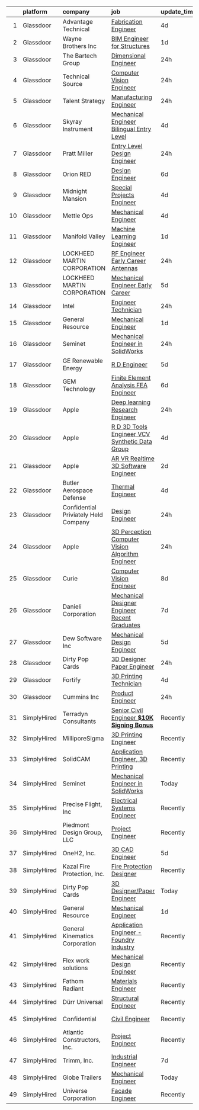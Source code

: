

|    | platform    | company                              | job                                                                                                                                                                                                                                                                                                                                                                                                                                                                                                                                                                                                                                                                                                                                                                                                                                                                                                                                                                                                                                                                                                                                                                                                                                                                                                                                                       | update_time   | location                 |
|---:|:------------|:-------------------------------------|:----------------------------------------------------------------------------------------------------------------------------------------------------------------------------------------------------------------------------------------------------------------------------------------------------------------------------------------------------------------------------------------------------------------------------------------------------------------------------------------------------------------------------------------------------------------------------------------------------------------------------------------------------------------------------------------------------------------------------------------------------------------------------------------------------------------------------------------------------------------------------------------------------------------------------------------------------------------------------------------------------------------------------------------------------------------------------------------------------------------------------------------------------------------------------------------------------------------------------------------------------------------------------------------------------------------------------------------------------------|:--------------|:-------------------------|
|  1 | Glassdoor   | Advantage Technical                  | [Fabrication Engineer](https://www.glassdoor.com/partner/jobListing.htm?pos=108&ao=1110586&s=58&guid=00000182f2d0568b8cfd3a7de1e0be44&src=GD_JOB_AD&t=SR&vt=w&cs=1_37b8500a&cb=1661931116559&jobListingId=1008097040113&cpc=FB7E4A1762AE5BEC&jrtk=3-0-1gbpd0llsk6fg801-1gbpd0lmdkckg800-ee6137c2601d8999--6NYlbfkN0CQRQ3eiV4YWjrRS1ho7HVQ9JO8v6Fb3eU0yDOJbdOiEguntuRlpE4-_N6DYLNj-GoKIqJq_tk2IDvUdNVAd0Xytn-pf31_UZlAVvcSTNg3cXwfYRGPht2D2QBRll9J3rWJX8q8vtEpO_t7WzIyAtQE82y9yKF3wwz0-GaDreE3rwum5RLh1WDnDHnRo4R62jZdyfhy7TCxuf_lND-mN5tmPDAKex9IvoATtSDJBLKLr1193YDxBipxRlBceFuZ0ivaIimvv-STvplNMp6ft0In5s29pYUv9us-rYbKNSlnGvb9DoCYvvBM2Y2Pun8VHZfbzINanIq0mx_qeJbt4lOCXpvYKa9CIbPe5_r2pxayAE7me-9ZIfaXyx97Vfb-Pl-ZT45q7N7F_NyBnuK4Yr7jOCMIaQhkiLV3m9odscPpokOfL4P4wz9xMs90KDL_uaKfv-p74NYQ2gvD6xFanNln4a_DdSR-TidiXsEo8nn4erdORcBEsakuAHG0TphI52ag4ywsPYjSKwvoDsMyGfkj7Brxrlv36DihBoI_ks_0kQ%3D%3D)                                                                                                                                                                                                                                                                                                                                                                                                                                                    | 4d            | Raymond, OH              |
|  2 | Glassdoor   | Wayne Brothers  Inc                  | [BIM Engineer for Structures](https://www.glassdoor.com/partner/jobListing.htm?pos=128&ao=1136043&s=58&guid=00000182f2d0568b8cfd3a7de1e0be44&src=GD_JOB_AD&t=SR&vt=w&cs=1_4e79750f&cb=1661931116561&jobListingId=1008101176349&jrtk=3-0-1gbpd0llsk6fg801-1gbpd0lmdkckg800-20d9b8e710e0135c-)                                                                                                                                                                                                                                                                                                                                                                                                                                                                                                                                                                                                                                                                                                                                                                                                                                                                                                                                                                                                                                                              | 1d            | Davidson, NC             |
|  3 | Glassdoor   | The Bartech Group                    | [Dimensional Engineer](https://www.glassdoor.com/partner/jobListing.htm?pos=107&ao=1110586&s=58&guid=00000182f2d0568b8cfd3a7de1e0be44&src=GD_JOB_AD&t=SR&vt=w&ea=1&cs=1_f68ec58f&cb=1661931116560&jobListingId=1008103774194&cpc=E773D000C9BC26FA&jrtk=3-0-1gbpd0llsk6fg801-1gbpd0lmdkckg800-89cb46f461074557--6NYlbfkN0C7-FDDT93s0qSKP7uYkdNgAgpSNvwlK8pJNTkcTbZQJnKDJjfvl1yFU2JPCK1oIIrMKxNc1o52dRhJMoi-_2iW1NQXTqvAajUNKWKVCqIJx-Lb9-kfsGLdshyf3pW8-KHN4v2PCmUAf7eylp1WSsssMWGYGAy3FcKB5fZafVsEbDeeZA85rD5fr5atrE1698RUU0KevUC0YyywIdnA4SafLIX4alqOiVm0iuPe6tyyb5of7YoAmUyaPMh96gUEwHXCvYSnUzAL5NxLpiClsA_I1dwKLMFxuk9ufolacVGtDXTXh-jrbaRKU2bdETqz-oNYMC8X54m2L14DWX_MxNhhaY7SWQfnOiCt4vQJ5U7gtwMKCfvpLyG7VCs3yAMLuvdnZzYhcbecgBeGwrJnrzi9g0Hx3JRMjNoVhua5Zi0hZLUDyoRoQGFuUyIflhImeNJblzKODUENRmWjnf4dm08JGYo9bAqriotiVlaQKWW4jQ%3D%3D)                                                                                                                                                                                                                                                                                                                                                                                                                                                                                                               | 24h           | Troy, MI                 |
|  4 | Glassdoor   | Technical Source                     | [Computer Vision Engineer](https://www.glassdoor.com/partner/jobListing.htm?pos=106&ao=1110586&s=58&guid=00000182f2d0568b8cfd3a7de1e0be44&src=GD_JOB_AD&t=SR&vt=w&ea=1&cs=1_847693bf&cb=1661931116559&jobListingId=1008103497880&cpc=FAE5E775D180B2FB&jrtk=3-0-1gbpd0llsk6fg801-1gbpd0lmdkckg800-d16caf77f236b2cb--6NYlbfkN0BVHAVbyk02xtdsekdlTrE-4sTi7dv4b3jkPrZBtDRpMmX6F-ebl-7PLX6xGoiR0jinhU6717wNFzVtZo3dsK80UHOyK83Xe_qc-DKglHO9MuDifLmy1orpj7IK-sl7BEKc49LZvnkp21kkp0W-ZxpiqSi2e8cNGDzt5bT_nb8dMuUtZLG4SBq_8d2xoR5AuKvsrEgOVCESxi-Gpfy9tRzRr_f8AJu84MU-N2U3c9B8MhGZ6yISzTKA8Xs9Z361QVMIhmrl1ZPzH7GleSvjOCirLw_SktFnMTuSubhJh5AN2mVkQypbOCgEDaj99ih9flSFk7UomY5Rc2L91wh7PZkW8h3Q2WaCYKTc1z0vUVcOQqW04075us8TPbqosifuvjCNputXDYZbpevSGuqZmBSBSSRaiUSRg0Bhqg-kcNT95h96_RzzBd-E0A9XkTtrHYZ9WGUMCySnTM4RMfILEvTyarIqFbSNIG1MBq-UUDkINSdecEf4lApQ6bS1tgP67XKuqbHeklaA9Q%3D%3D)                                                                                                                                                                                                                                                                                                                                                                                                                                                                           | 24h           | Remote                   |
|  5 | Glassdoor   | Talent Strategy                      | [Manufacturing Engineer](https://www.glassdoor.com/partner/jobListing.htm?pos=104&ao=1110586&s=58&guid=00000182f2d0568b8cfd3a7de1e0be44&src=GD_JOB_AD&t=SR&vt=w&ea=1&cs=1_557d7283&cb=1661931116559&jobListingId=1008103774825&cpc=1FDE87803EF93CD3&jrtk=3-0-1gbpd0llsk6fg801-1gbpd0lmdkckg800-65d4cec7b366de2f--6NYlbfkN0BCOpYIKuumQ_Uy_OYh0Ev10okaePikfGeAKZFFiMuRZHCL7K2ltfYdKLVzUjmbHafe5ZspwYBp7CS4P2ZB4f8nqZht1OUVqojIMFcz5mLcaWjfcO_wPKjZPdbG6xrv0ZuyQ4l1aItTu4RWvD7uwHE1V7zbqNWUSSbw0Uc9E4JolgGP6tIbA2qoNTSm8ooHLoSZXoXEAP1cCaQ5hhJ_Ni5Q_I1dEqheAtgkI5jfWDScmdCvwkze48-3AyDrCsyTiS8ejrNdWdK5daSr3LxoEP50IUNxTQrGMjz62FVw7_yLSV6s5Xwy0T5IywNiZWLFGEowARQK1OYRf-GLnJeDlHZ9D8jfE2DFoHv4Dt_AQyizFp_hEmBKSEFGav9c4G3oPlxedsN2-nN5_eCxuGWanZ-5coCFimpxma_YlumgGZHRdFF938hgm6dNAt0U3J1lQT75OhcsTknqsVgbRMw2FYQZzAsJWvZdH96ENpDzsssrluToNadUjDQRzJ_uAYTyDF_F1DRLk-XMjacbRS0fjrPUGXNQXXybMjs%3D)                                                                                                                                                                                                                                                                                                                                                                                                                                                           | 24h           | Holt, MI                 |
|  6 | Glassdoor   | Skyray Instrument                    | [Mechanical Engineer  Bilingual  Entry Level](https://www.glassdoor.com/partner/jobListing.htm?pos=118&ao=1136043&s=58&guid=00000182f2d0568b8cfd3a7de1e0be44&src=GD_JOB_AD&t=SR&vt=w&ea=1&cs=1_1be2cedf&cb=1661931116560&jobListingId=1008096828835&jrtk=3-0-1gbpd0llsk6fg801-1gbpd0lmdkckg800-78a550e0c2b05cb0-)                                                                                                                                                                                                                                                                                                                                                                                                                                                                                                                                                                                                                                                                                                                                                                                                                                                                                                                                                                                                                                         | 4d            | Canyon, TX               |
|  7 | Glassdoor   | Pratt Miller                         | [Entry Level Design Engineer](https://www.glassdoor.com/partner/jobListing.htm?pos=119&ao=1136043&s=58&guid=00000182f2d0568b8cfd3a7de1e0be44&src=GD_JOB_AD&t=SR&vt=w&cs=1_91750f71&cb=1661931116560&jobListingId=1008104932794&jrtk=3-0-1gbpd0llsk6fg801-1gbpd0lmdkckg800-6f8efaf5b62d88d9-)                                                                                                                                                                                                                                                                                                                                                                                                                                                                                                                                                                                                                                                                                                                                                                                                                                                                                                                                                                                                                                                              | 24h           | New Hudson, MI           |
|  8 | Glassdoor   | Orion RED                            | [Design Engineer](https://www.glassdoor.com/partner/jobListing.htm?pos=124&ao=1136043&s=58&guid=00000182f2d0568b8cfd3a7de1e0be44&src=GD_JOB_AD&t=SR&vt=w&ea=1&cs=1_63bffd32&cb=1661931116560&jobListingId=1008091580698&jrtk=3-0-1gbpd0llsk6fg801-1gbpd0lmdkckg800-bc0b40f664a142ca-)                                                                                                                                                                                                                                                                                                                                                                                                                                                                                                                                                                                                                                                                                                                                                                                                                                                                                                                                                                                                                                                                     | 6d            | Remote                   |
|  9 | Glassdoor   | Midnight Mansion                     | [Special Projects Engineer](https://www.glassdoor.com/partner/jobListing.htm?pos=121&ao=1136043&s=58&guid=00000182f2d0568b8cfd3a7de1e0be44&src=GD_JOB_AD&t=SR&vt=w&ea=1&cs=1_052cd57c&cb=1661931116560&jobListingId=1008097163042&jrtk=3-0-1gbpd0llsk6fg801-1gbpd0lmdkckg800-9210ffff5cd0f765-)                                                                                                                                                                                                                                                                                                                                                                                                                                                                                                                                                                                                                                                                                                                                                                                                                                                                                                                                                                                                                                                           | 4d            | Boston, MA               |
| 10 | Glassdoor   | Mettle Ops                           | [Mechanical Engineer](https://www.glassdoor.com/partner/jobListing.htm?pos=127&ao=1136043&s=58&guid=00000182f2d0568b8cfd3a7de1e0be44&src=GD_JOB_AD&t=SR&vt=w&ea=1&cs=1_a09d63cb&cb=1661931116560&jobListingId=1008096054370&jrtk=3-0-1gbpd0llsk6fg801-1gbpd0lmdkckg800-5321e952eae61969-)                                                                                                                                                                                                                                                                                                                                                                                                                                                                                                                                                                                                                                                                                                                                                                                                                                                                                                                                                                                                                                                                 | 4d            | Madison Heights, MI      |
| 11 | Glassdoor   | Manifold Valley                      | [Machine Learning Engineer](https://www.glassdoor.com/partner/jobListing.htm?pos=103&ao=1110586&s=58&guid=00000182f2d0568b8cfd3a7de1e0be44&src=GD_JOB_AD&t=SR&vt=w&ea=1&cs=1_ee685516&cb=1661931116559&jobListingId=1008101638475&cpc=1120CD366D53BFD9&jrtk=3-0-1gbpd0llsk6fg801-1gbpd0lmdkckg800-7ad8a5ed30a521b9--6NYlbfkN0D0ZqxdZg2TwcIemQ4yr89eGinLCR7bn2QHXosobzuZILo9zeyiR6UT82Q8BaivOBjhKn-XH3xxtOYpTQgQqRukb3ep0paotchNMpnv1KYJA5PZ76gen6if5N35_WQXUNJeNLBM7pYDLItGDrKPAMCj4tq-i79fDCVymyGp3CcBPWLX5YMZ9o3O3K4U2d99kgB-7SBViqPpxxVXxDtObcTNjJQ2V3RrQ2j4x4zOm7ySiSSGc_KmPAXz1hkIfaDt_ksrhAdVwdGlukuRbewwJQaRyLulkncdPyEaA4hhowQ-thoidSwjZRGDCXTX7HB3KIc28qOXzv42LamlH46QZ5zxVT7SXO-APro4fXZLUfnALgP3-ps8auoCsfclkW7viOB0rTOOFqdPLI_8qiwQK4bpz0wg9EeLTVHl4LjFK4KhLnIlITNmH29_dkvRfrCblFywCMeZ4nanxkIlcTZQu4lwYbe_5OyclXH8SZMVShU-RSuqC5G_xy6kmfhuo0YwHcY%3D)                                                                                                                                                                                                                                                                                                                                                                                                                                                                                        | 1d            | Los Angeles, CA          |
| 12 | Glassdoor   | LOCKHEED MARTIN CORPORATION          | [RF Engineer Early Career   Antennas](https://www.glassdoor.com/partner/jobListing.htm?pos=117&ao=1136043&s=58&guid=00000182f2d0568b8cfd3a7de1e0be44&src=GD_JOB_AD&t=SR&vt=w&cs=1_9d2967be&cb=1661931116560&jobListingId=1008104906414&jrtk=3-0-1gbpd0llsk6fg801-1gbpd0lmdkckg800-4b3b10e043b0d357-)                                                                                                                                                                                                                                                                                                                                                                                                                                                                                                                                                                                                                                                                                                                                                                                                                                                                                                                                                                                                                                                      | 24h           | Littleton, CO            |
| 13 | Glassdoor   | LOCKHEED MARTIN CORPORATION          | [Mechanical Engineer   Early Career](https://www.glassdoor.com/partner/jobListing.htm?pos=122&ao=1136043&s=58&guid=00000182f2d0568b8cfd3a7de1e0be44&src=GD_JOB_AD&t=SR&vt=w&cs=1_fe70dc05&cb=1661931116560&jobListingId=1008095349647&jrtk=3-0-1gbpd0llsk6fg801-1gbpd0lmdkckg800-67e5478b65accb50-)                                                                                                                                                                                                                                                                                                                                                                                                                                                                                                                                                                                                                                                                                                                                                                                                                                                                                                                                                                                                                                                       | 5d            | Hill AFB, UT             |
| 14 | Glassdoor   | Intel                                | [Engineer Technician](https://www.glassdoor.com/partner/jobListing.htm?pos=112&ao=1136043&s=58&guid=00000182f2d0568b8cfd3a7de1e0be44&src=GD_JOB_AD&t=SR&vt=w&cs=1_f1e085f9&cb=1661931116560&jobListingId=1008103229919&jrtk=3-0-1gbpd0llsk6fg801-1gbpd0lmdkckg800-378e6171ddf11a46-)                                                                                                                                                                                                                                                                                                                                                                                                                                                                                                                                                                                                                                                                                                                                                                                                                                                                                                                                                                                                                                                                      | 24h           | Phoenix, AZ              |
| 15 | Glassdoor   | General Resource                     | [Mechanical Engineer](https://www.glassdoor.com/partner/jobListing.htm?pos=114&ao=1136043&s=58&guid=00000182f2d0568b8cfd3a7de1e0be44&src=GD_JOB_AD&t=SR&vt=w&ea=1&cs=1_7ab24859&cb=1661931116560&jobListingId=1008102806683&jrtk=3-0-1gbpd0llsk6fg801-1gbpd0lmdkckg800-3671393f34cc77e5-)                                                                                                                                                                                                                                                                                                                                                                                                                                                                                                                                                                                                                                                                                                                                                                                                                                                                                                                                                                                                                                                                 | 1d            | Remote                   |
| 16 | Glassdoor   | Seminet                              | [Mechanical Engineer in SolidWorks](https://www.glassdoor.com/partner/jobListing.htm?pos=101&ao=1110586&s=58&guid=00000182f2d0568b8cfd3a7de1e0be44&src=GD_JOB_AD&t=SR&vt=w&ea=1&cs=1_0beb4afc&cb=1661931116559&jobListingId=1008104169640&cpc=A356F292FF34F670&jrtk=3-0-1gbpd0llsk6fg801-1gbpd0lmdkckg800-976638836ed67a5b--6NYlbfkN0AuAjYKnBHsdkcMxrD7ZJITXxV72vImVt5xOyKRJQecNA8AfK1fwiaVOjnkWfUYp4RHZBcYTPmBbwLHv19xwZSyn0VzK_cJw1KhG7lqrRdfdlFPQrC3Gv4Gqo6NSpUceDtmcAa9njSCAAmFtE3gBQb7Vr1NMlppT9gS8F39QlKUg-jeGyFR100YT4G_30kFLZQGfXPx2XXJePVx40wravzX0pcBD3geZi1kUP2PapVeAXFkGREk7pvG74fg7fisL5wfVW8xVVimZqk70eEP_TN9Y_bWH8HWa4yTgEfx_NR4weHPrkyxvmYQC3kMlT9B2auc5ZGYwXbT9zS6JovVYtqi2_3HNSmIihoMNz9wBWG2ksMCqgAEl6PLNsB9XQcBUXvBwBYJVlGjJ8_vqN3tMOE3FXdP74rK57FR6hl54ZCiHXVNjgNlr7xhipSgITYQeIMeCj86lLKc9rERg88UEILddC4Y7z3y0T31MgzHiWqB2lTnfFbYm8mCsEZRH02MC7Ysi3xJfmq62w%3D%3D)                                                                                                                                                                                                                                                                                                                                                                                                                                                                  | 24h           | San Jose, CA             |
| 17 | Glassdoor   | GE Renewable Energy                  | [R D Engineer](https://www.glassdoor.com/partner/jobListing.htm?pos=129&ao=1136043&s=58&guid=00000182f2d0568b8cfd3a7de1e0be44&src=GD_JOB_AD&t=SR&vt=w&cs=1_509c693e&cb=1661931116561&jobListingId=1008094929046&jrtk=3-0-1gbpd0llsk6fg801-1gbpd0lmdkckg800-6d2be6d29a2ad6ef-)                                                                                                                                                                                                                                                                                                                                                                                                                                                                                                                                                                                                                                                                                                                                                                                                                                                                                                                                                                                                                                                                             | 5d            | Charleroi, PA            |
| 18 | Glassdoor   | GEM Technology                       | [Finite Element Analysis  FEA  Engineer](https://www.glassdoor.com/partner/jobListing.htm?pos=102&ao=1110586&s=58&guid=00000182f2d0568b8cfd3a7de1e0be44&src=GD_JOB_AD&t=SR&vt=w&ea=1&cs=1_2244bbf2&cb=1661931116559&jobListingId=1008091012394&cpc=B076152010A3B66C&jrtk=3-0-1gbpd0llsk6fg801-1gbpd0lmdkckg800-7fab29bb225d4d6d--6NYlbfkN0DlcaguI4sweZRKJTadbViwUmuipadyC1IVR7LlJxAnY3ZOe5e_slvkrj--CbdG1yHcMRNkSFAdBxrecbOD342ndYZ7tffkBAuNAZuZEo0fDUCjo6vKGn68p7q8FgtSz62UzUIsoN7Rndtf8oOt9hOwFcU09hAEyMn1uYzCoDb2lHTOnj3VUSmsA-cvHnFvg_6RI_13COUMHt4n6zWsJ6iHnx7aHHTGrgROCVHd1LoWoBYid_9NvdB0HhcF4ZaKbrWidvo8GvvHNGnSsDjiSIjtntvMMbgKrBmdO2p1XkgofdDVjKLk4qgjMP6wLRQrjJosfF77C6cRh-l5XCF3Jk2BdFf-cCQg617y3Pdt2Ggk9yYuat8P0iNY29eBMfKU0qfI3EWb7Ix1q6sl4nQoOYpSQHTAxX6UQ5CVS6Q-uvR4g5q0J6c1pPleO3aQERtjgVOUvIfHPt_X8RsPR3exzd8hKI6PfgLLf2oSnbHXLTxoEFKJWjTQfr8X-71OwFEsftwTmP7L9dq2j5lAuCJkX2e0)                                                                                                                                                                                                                                                                                                                                                                                                                                                         | 6d            | Oak Ridge, TN            |
| 19 | Glassdoor   | Apple                                | [Deep learning Research Engineer](https://www.glassdoor.com/partner/jobListing.htm?pos=126&ao=1136043&s=58&guid=00000182f2d0568b8cfd3a7de1e0be44&src=GD_JOB_AD&t=SR&vt=w&cs=1_c5819284&cb=1661931116560&jobListingId=1008105083799&jrtk=3-0-1gbpd0llsk6fg801-1gbpd0lmdkckg800-a610038727cd9068-)                                                                                                                                                                                                                                                                                                                                                                                                                                                                                                                                                                                                                                                                                                                                                                                                                                                                                                                                                                                                                                                          | 24h           | Cupertino, CA            |
| 20 | Glassdoor   | Apple                                | [R D 3D Tools Engineer  VCV Synthetic Data Group](https://www.glassdoor.com/partner/jobListing.htm?pos=123&ao=1136043&s=58&guid=00000182f2d0568b8cfd3a7de1e0be44&src=GD_JOB_AD&t=SR&vt=w&cs=1_70f6d372&cb=1661931116560&jobListingId=1008096459629&jrtk=3-0-1gbpd0llsk6fg801-1gbpd0lmdkckg800-bb8762672711d2df-)                                                                                                                                                                                                                                                                                                                                                                                                                                                                                                                                                                                                                                                                                                                                                                                                                                                                                                                                                                                                                                          | 4d            | Seattle, WA              |
| 21 | Glassdoor   | Apple                                | [AR VR Realtime 3D Software Engineer](https://www.glassdoor.com/partner/jobListing.htm?pos=105&ao=1110586&s=58&guid=00000182f2d0568b8cfd3a7de1e0be44&src=GD_JOB_AD&t=SR&vt=w&cs=1_ab21fc13&cb=1661931116559&jobListingId=1008098776184&cpc=F41FEAB56D215062&jrtk=3-0-1gbpd0llsk6fg801-1gbpd0lmdkckg800-2bf60ac57527bafe--6NYlbfkN0BvKrLyj5gPmtZO9T8euul8TCxuuKNOtzRJOomxnwSEodTz2Bc-sPZlPHrT5BCwu4RVMzVTkgs3-vjoDYCWzvvUs_eeaLJOXN1zIoYX8913BaaqNnaVqRLHv8hw9DMGa87isheC7CcLTyQ6SiqMrxqeXZboRwDBQqCB2Z_rpBKHnmtC4YukRHOnVv_Jxp0NCnywNNL2mG8hQWpqRTgBUM5OYWorJkzeOp8EBjJBmFsFNPFqbuNUM8Zk6hQ6r7eUaYAlCbSwKDmR_VE8Yzh1a-v8oIqOOj-AqxNE3lZk0vGu6Sr2-mZjGK3RU9F5vkQ5cCyBR21l_BRdaA36WFdIAGDa03MCNSclDe53d6H3IDmgoKaNtuWOccN0CfCsBMw4NdVjTHwKCH8BT9-mVUiwNRCI6Oqufwny0sfSHMCsB378CFtj82bPZoA0SdOKdEml51QBf7ZtNtTAYVTg-U-wzSOPSUE-ox6gQjxH0kDdpJ4PEjiC0Rrd2GH-6ibsbeeWm-KsPf7vU2KUdybcfFCZT1DlY-s2AJPINaYmAzSb6rs0xaHApvmM0WAXf8AG845aaKP_ZewixFoUu54H0vr4WV1hS77F8ex8GO5QBjsoYtcO5vPIIU3kZb4_fRViI3oPkWP2kl4pH-0E8BKq-a6zN4zSc97UWP7Ft_yeS0m_3iF-lkM0W5oGKNljD4NREyz3r7mclHrsRgZXVNW-7px63EXbcLO-VbPKRXcVDsgJSSe3L3JmUqXQMOmOZpqpL4QAu0pUiz5f0wuZmU08DgsNTPOORtQ6_R7awGiT_NBTbkLRDGejq5G6p3YI0R4wNOwLimao5WcUdjT2zLxX3Nmdx_MKmC5Mfd0NWEwhCQaz2iZ3nwU6CR18PYuw5F5mprCRDuw2b-OrLQJV7uNK_L1JHY3C5aD0KCplcIp6TZ-MMxD5ca0J51u6Qu5ceL0s-bcWiR0UtR5EyZJYc6XtmY7hbOuB) | 2d            | Boulder, CO              |
| 22 | Glassdoor   | Butler Aerospace   Defense           | [Thermal Engineer](https://www.glassdoor.com/partner/jobListing.htm?pos=115&ao=1136043&s=58&guid=00000182f2d0568b8cfd3a7de1e0be44&src=GD_JOB_AD&t=SR&vt=w&ea=1&cs=1_9cd5de3e&cb=1661931116560&jobListingId=1008096639644&jrtk=3-0-1gbpd0llsk6fg801-1gbpd0lmdkckg800-b782b7fa1c5e02ca-)                                                                                                                                                                                                                                                                                                                                                                                                                                                                                                                                                                                                                                                                                                                                                                                                                                                                                                                                                                                                                                                                    | 4d            | Remote                   |
| 23 | Glassdoor   | Confidential Priviately Held Company | [Design Engineer](https://www.glassdoor.com/partner/jobListing.htm?pos=109&ao=1110586&s=58&guid=00000182f2d0568b8cfd3a7de1e0be44&src=GD_JOB_AD&t=SR&vt=w&ea=1&cs=1_8499b726&cb=1661931116560&jobListingId=1008104712221&cpc=F41FEAB56D215062&jrtk=3-0-1gbpd0llsk6fg801-1gbpd0lmdkckg800-263b96c9ba801975--6NYlbfkN0BuL98vcClIWQlgAMkVSqvEMxmk_HEW3x7zUfU1NCQPYx8H5bEXpdbNFSEruUsANFRq_vwpm8jPGve0HQzk1TesNySN0Esk7sWdwmD0adB_rMzzgXnzrm54YkQ4G2BSRWdHfK84LOJXeuQ-fl-w1dvQp0qUHpgPjz6Fmbnba6Hj2daAdaSTq6zxl0JUVY2X6CwO9IPWIf9XqVDuJBKog-7FJnV35AOg-mcapD7kRju2A1VwhWdk-WR5X-pj3E9_cTz14L1NLomYNa99jqrW1nfaC-QiCiXTPg4aE3NeSGmRRTtUZzWxbYOWR7m0k4Ge789bUIuGsFD7px2dD2k9TdVyR28T1CR0vSUW46dDizXYhlLNkmqw1LcKMpPLQCjdgJMbTyBLp0k06FFRxWcoXow2hwDHVncGjJ8K6c6MfTk6WLP8N_onADIsbsRBOfDQM3oCw2tcedpdaLSqYuO0NEteHJMzGFKheqaxvj9UIM_6P9X5ki7oTgmIp_eqoqduYz4%3D)                                                                                                                                                                                                                                                                                                                                                                                                                                                                                                  | 24h           | Goldsboro, NC            |
| 24 | Glassdoor   | Apple                                | [3D Perception Computer Vision Algorithm Engineer](https://www.glassdoor.com/partner/jobListing.htm?pos=110&ao=1136043&s=58&guid=00000182f2d0568b8cfd3a7de1e0be44&src=GD_JOB_AD&t=SR&vt=w&cs=1_726f87c2&cb=1661931116560&jobListingId=1008105083734&jrtk=3-0-1gbpd0llsk6fg801-1gbpd0lmdkckg800-bb2ca5d65e064cb1-)                                                                                                                                                                                                                                                                                                                                                                                                                                                                                                                                                                                                                                                                                                                                                                                                                                                                                                                                                                                                                                         | 24h           | Cupertino, CA            |
| 25 | Glassdoor   | Curie                                | [Computer Vision Engineer](https://www.glassdoor.com/partner/jobListing.htm?pos=116&ao=1136043&s=58&guid=00000182f2d0568b8cfd3a7de1e0be44&src=GD_JOB_AD&t=SR&vt=w&ea=1&cs=1_cb978c86&cb=1661931116560&jobListingId=1008086881085&jrtk=3-0-1gbpd0llsk6fg801-1gbpd0lmdkckg800-4b0c9406024aae3b-)                                                                                                                                                                                                                                                                                                                                                                                                                                                                                                                                                                                                                                                                                                                                                                                                                                                                                                                                                                                                                                                            | 8d            | Remote                   |
| 26 | Glassdoor   | Danieli Corporation                  | [Mechanical Designer Engineer  Recent Graduates ](https://www.glassdoor.com/partner/jobListing.htm?pos=130&ao=1136043&s=58&guid=00000182f2d0568b8cfd3a7de1e0be44&src=GD_JOB_AD&t=SR&vt=w&ea=1&cs=1_89260a4e&cb=1661931116561&jobListingId=1008088645973&jrtk=3-0-1gbpd0llsk6fg801-1gbpd0lmdkckg800-03011a605623ba47-)                                                                                                                                                                                                                                                                                                                                                                                                                                                                                                                                                                                                                                                                                                                                                                                                                                                                                                                                                                                                                                     | 7d            | Cranberry Twp, PA        |
| 27 | Glassdoor   | Dew Software Inc                     | [Mechanical Design Engineer](https://www.glassdoor.com/partner/jobListing.htm?pos=113&ao=1136043&s=58&guid=00000182f2d0568b8cfd3a7de1e0be44&src=GD_JOB_AD&t=SR&vt=w&ea=1&cs=1_ba2e9169&cb=1661931116560&jobListingId=1008094028634&jrtk=3-0-1gbpd0llsk6fg801-1gbpd0lmdkckg800-52af3969f7535378-)                                                                                                                                                                                                                                                                                                                                                                                                                                                                                                                                                                                                                                                                                                                                                                                                                                                                                                                                                                                                                                                          | 5d            | Remote                   |
| 28 | Glassdoor   | Dirty Pop Cards                      | [3D Designer Paper Engineer](https://www.glassdoor.com/partner/jobListing.htm?pos=111&ao=1136043&s=58&guid=00000182f2d0568b8cfd3a7de1e0be44&src=GD_JOB_AD&t=SR&vt=w&ea=1&cs=1_3c99b40d&cb=1661931116560&jobListingId=1008104437170&jrtk=3-0-1gbpd0llsk6fg801-1gbpd0lmdkckg800-753ca80f805ecea8-)                                                                                                                                                                                                                                                                                                                                                                                                                                                                                                                                                                                                                                                                                                                                                                                                                                                                                                                                                                                                                                                          | 24h           | Remote                   |
| 29 | Glassdoor   | Fortify                              | [3D Printing Technician](https://www.glassdoor.com/partner/jobListing.htm?pos=120&ao=1136043&s=58&guid=00000182f2d0568b8cfd3a7de1e0be44&src=GD_JOB_AD&t=SR&vt=w&ea=1&cs=1_a6ade730&cb=1661931116560&jobListingId=1008097433190&jrtk=3-0-1gbpd0llsk6fg801-1gbpd0lmdkckg800-59fd234593b78fea-)                                                                                                                                                                                                                                                                                                                                                                                                                                                                                                                                                                                                                                                                                                                                                                                                                                                                                                                                                                                                                                                              | 4d            | Boston, MA               |
| 30 | Glassdoor   | Cummins Inc                          | [Product Engineer](https://www.glassdoor.com/partner/jobListing.htm?pos=125&ao=1136043&s=58&guid=00000182f2d0568b8cfd3a7de1e0be44&src=GD_JOB_AD&t=SR&vt=w&cs=1_bcc8ff7d&cb=1661931116560&jobListingId=1008103391274&jrtk=3-0-1gbpd0llsk6fg801-1gbpd0lmdkckg800-a2541111dc9172f1-)                                                                                                                                                                                                                                                                                                                                                                                                                                                                                                                                                                                                                                                                                                                                                                                                                                                                                                                                                                                                                                                                         | 24h           | Fridley, MN              |
| 31 | SimplyHired | Terradyn Consultants                 | [Senior Civil Engineer **$10K Signing Bonus**](https://www.simplyhired.com/job/U5W2GarLkFxDHnxWCMxgqWf-AMdos7VbOqImFcTnoTXQFUiYs-z_kw?q=3d+engineer)                                                                                                                                                                                                                                                                                                                                                                                                                                                                                                                                                                                                                                                                                                                                                                                                                                                                                                                                                                                                                                                                                                                                                                                                      | Recently      | Portland, ME             |
| 32 | SimplyHired | MilliporeSigma                       | [3D Printing Engineer](https://www.simplyhired.com/job/WBpFzUAGmXB2Dh_bGDVsoitSeaKew7I_paoFd6uzjKhs7G6ZYJKIKA?q=3d+engineer)                                                                                                                                                                                                                                                                                                                                                                                                                                                                                                                                                                                                                                                                                                                                                                                                                                                                                                                                                                                                                                                                                                                                                                                                                              | Recently      | Bedford, MA              |
| 33 | SimplyHired | SolidCAM                             | [Application Engineer, 3D Printing](https://www.simplyhired.com/job/1sq-zIpaMnmSxJV-e1RW9NqJMTP_zQuIvmQf7RDGNn8S5idRyacz-g?q=3d+engineer)                                                                                                                                                                                                                                                                                                                                                                                                                                                                                                                                                                                                                                                                                                                                                                                                                                                                                                                                                                                                                                                                                                                                                                                                                 | Recently      | Newtown, PA              |
| 34 | SimplyHired | Seminet                              | [Mechanical Engineer in SolidWorks](https://www.simplyhired.com/job/CU7l2L3TcOyy5K7AxnXokm9fp2pOu6HtkEiyUNgsZ1FSk5rlj4FloQ?q=3d+engineer)                                                                                                                                                                                                                                                                                                                                                                                                                                                                                                                                                                                                                                                                                                                                                                                                                                                                                                                                                                                                                                                                                                                                                                                                                 | Today         | San Jose, CA             |
| 35 | SimplyHired | Precise Flight, Inc                  | [Electrical Systems Engineer](https://www.simplyhired.com/job/Qic9IL7ttbr9vwc-2H4Sfw9V5MAW68jlMDBbh8GWi4Aeou6p1peAfg?q=3d+engineer)                                                                                                                                                                                                                                                                                                                                                                                                                                                                                                                                                                                                                                                                                                                                                                                                                                                                                                                                                                                                                                                                                                                                                                                                                       | Recently      | Bend, OR                 |
| 36 | SimplyHired | Piedmont Design Group, LLC           | [Project Engineer](https://www.simplyhired.com/job/PtjnOeUMnmWKXLDqrJqXUKleV0cgEj5_K_diFXaOsnkDV56sRH-wUA?q=3d+engineer)                                                                                                                                                                                                                                                                                                                                                                                                                                                                                                                                                                                                                                                                                                                                                                                                                                                                                                                                                                                                                                                                                                                                                                                                                                  | Recently      | Frederick, MD            |
| 37 | SimplyHired | OneH2, Inc.                          | [3D CAD Engineer](https://www.simplyhired.com/job/ofpMhOrrhDuhUEUY32I_PLmoiouQYKQeRJ9MzpNp8_faRrevn0bczQ?q=3d+engineer)                                                                                                                                                                                                                                                                                                                                                                                                                                                                                                                                                                                                                                                                                                                                                                                                                                                                                                                                                                                                                                                                                                                                                                                                                                   | 5d            | Hickory, NC              |
| 38 | SimplyHired | Kazal Fire Protection, Inc.          | [Fire Protection Designer](https://www.simplyhired.com/job/Q1dex7tsETJdCpyGTi2pJ3hAmarCmHZ8pckYRk6idfy2Qmg3shUp5g?q=3d+engineer)                                                                                                                                                                                                                                                                                                                                                                                                                                                                                                                                                                                                                                                                                                                                                                                                                                                                                                                                                                                                                                                                                                                                                                                                                          | Recently      | Tucson, AZ               |
| 39 | SimplyHired | Dirty Pop Cards                      | [3D Designer/Paper Engineer](https://www.simplyhired.com/job/J3uhFeoM3kKG7356941Nt-I1g1hOAR5IUY5BhQ3mbthtBWFZx4LsgA?q=3d+engineer)                                                                                                                                                                                                                                                                                                                                                                                                                                                                                                                                                                                                                                                                                                                                                                                                                                                                                                                                                                                                                                                                                                                                                                                                                        | Today         | Remote                   |
| 40 | SimplyHired | General Resource                     | [Mechanical Engineer](https://www.simplyhired.com/job/TQ0xuqkdtNL7ZcYZ1iKtVFU5rSOTONYAtqsiqmTjcdHFGog91fh5kg?q=3d+engineer)                                                                                                                                                                                                                                                                                                                                                                                                                                                                                                                                                                                                                                                                                                                                                                                                                                                                                                                                                                                                                                                                                                                                                                                                                               | 1d            | Remote                   |
| 41 | SimplyHired | General Kinematics Corporation       | [Application Engineer - Foundry Industry](https://www.simplyhired.com/job/XUhbw6IQ6rhDLHEZa9bwaAWRRwaTdqnhRyuS5K0nsqsqSrpPb7lT6w?q=3d+engineer)                                                                                                                                                                                                                                                                                                                                                                                                                                                                                                                                                                                                                                                                                                                                                                                                                                                                                                                                                                                                                                                                                                                                                                                                           | Recently      | Crystal Lake, IL         |
| 42 | SimplyHired | Flex work solutions                  | [Mechanical Design Engineer](https://www.simplyhired.com/job/3Gv80uZSXmoLXKAN-D0rf3ohqkHmpYfi2uplpLX5s0rWxE67A0yOIA?q=3d+engineer)                                                                                                                                                                                                                                                                                                                                                                                                                                                                                                                                                                                                                                                                                                                                                                                                                                                                                                                                                                                                                                                                                                                                                                                                                        | Recently      | Wichita, KS              |
| 43 | SimplyHired | Fathom Radiant                       | [Materials Engineer](https://www.simplyhired.com/job/6RdLh7tJQ99H6wia490vbsku3FPyBsG3D9Sdt1r-bqiBPoZM-2Ip-w?q=3d+engineer)                                                                                                                                                                                                                                                                                                                                                                                                                                                                                                                                                                                                                                                                                                                                                                                                                                                                                                                                                                                                                                                                                                                                                                                                                                | Recently      | Boulder, CO              |
| 44 | SimplyHired | Dürr Universal                       | [Structural Engineer](https://www.simplyhired.com/job/5IuJoC3VZ8uCrxivTjy2LdUeMgUnypSDQQPMR8n2fl0YO6MS3yTYzQ?q=3d+engineer)                                                                                                                                                                                                                                                                                                                                                                                                                                                                                                                                                                                                                                                                                                                                                                                                                                                                                                                                                                                                                                                                                                                                                                                                                               | Recently      | Stoughton, WI            |
| 45 | SimplyHired | Confidential                         | [Civil Engineer](https://www.simplyhired.com/job/SYsAsToZGRjluGx8mQ6xn5Wvv-VmOEJDXB_L0GZPJm0RqFDwTTZYQA?q=3d+engineer)                                                                                                                                                                                                                                                                                                                                                                                                                                                                                                                                                                                                                                                                                                                                                                                                                                                                                                                                                                                                                                                                                                                                                                                                                                    | Recently      | Marietta, GA             |
| 46 | SimplyHired | Atlantic Constructors, Inc.          | [Project Engineer](https://www.simplyhired.com/job/AIX2BkGpiYNgrwhLBG3BHPWnahvk88VfsRQwvi1140YwFKd4zNivTw?q=3d+engineer)                                                                                                                                                                                                                                                                                                                                                                                                                                                                                                                                                                                                                                                                                                                                                                                                                                                                                                                                                                                                                                                                                                                                                                                                                                  | Recently      | Boydton, VA +3 locations |
| 47 | SimplyHired | Trimm, Inc.                          | [Industrial Engineer](https://www.simplyhired.com/job/JbNaQG2fHWkCm3x0EcSQtHJrURvxXdrBwS6lD6potbZwak9JcVBetA?q=3d+engineer)                                                                                                                                                                                                                                                                                                                                                                                                                                                                                                                                                                                                                                                                                                                                                                                                                                                                                                                                                                                                                                                                                                                                                                                                                               | 7d            | Youngsville, NC          |
| 48 | SimplyHired | Globe Trailers                       | [Mechanical Engineer](https://www.simplyhired.com/job/KFn0m8p-ghYbvdWfn-cMKcfbcd5-2sCMTM1EcBZwhJnxxp5oXfOJRQ?q=3d+engineer)                                                                                                                                                                                                                                                                                                                                                                                                                                                                                                                                                                                                                                                                                                                                                                                                                                                                                                                                                                                                                                                                                                                                                                                                                               | Today         | Bradenton, FL            |
| 49 | SimplyHired | Universe Corporation                 | [Facade Engineer](https://www.simplyhired.com/job/ClzruATpfdVctiJFWEkn1hUPOWVQN4XFlKY5kus2nR4jESyxSd70LQ?q=3d+engineer)                                                                                                                                                                                                                                                                                                                                                                                                                                                                                                                                                                                                                                                                                                                                                                                                                                                                                                                                                                                                                                                                                                                                                                                                                                   | Recently      | Bridgeton, MO            |